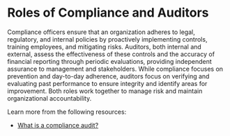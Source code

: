 # Roles of Compliance and Auditors

Compliance officers ensure that an organization adheres to legal, regulatory, and internal policies by proactively implementing controls, training employees, and mitigating risks. Auditors, both internal and external, assess the effectiveness of these controls and the accuracy of financial reporting through periodic evaluations, providing independent assurance to management and stakeholders. While compliance focuses on prevention and day-to-day adherence, auditors focus on verifying and evaluating past performance to ensure integrity and identify areas for improvement. Both roles work together to manage risk and maintain organizational accountability.

Learn more from the following resources:

- [What is a compliance audit?](https://www.auditboard.com/blog/compliance-audit/)
